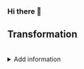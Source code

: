 ### Hi there 👋

<!--
**guilhermeSolski/guilhermeSolski** is a ✨ _special_ ✨ repository because its `README.md` (this file) appears on your GitHub profile.

Here are some ideas to get you started:

- 🔭 I’m currently working on ...
- 🌱 I’m currently learning ...
- 👯 I’m looking to collaborate on ...
- 🤔 I’m looking for help with ...
- 💬 Ask me about ...
- 📫 How to reach me: ...
- 😄 Pronouns: ...
- ⚡ Fun fact: ...
-->

## Transformation
<br>
<details>
    <summary> Add information </summary>
    <details>
        <summary> Add Divison fild </summary>
        This field is an enum that defines where the information is coming from (Fuels or Lubes).
    </details>
</details>
